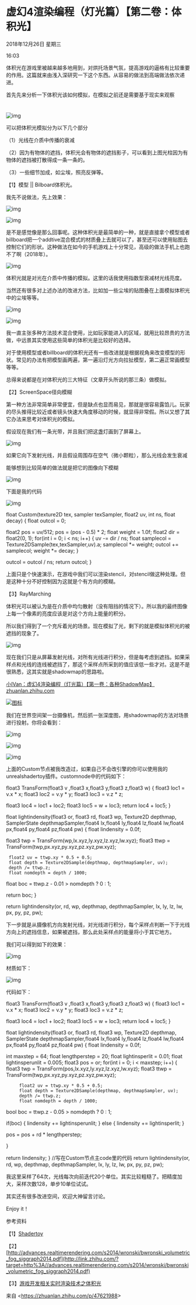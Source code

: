 ﻿# 虚幻4渲染编程（灯光篇）【第二卷：体积光】

2018年12月26日 星期三

16:03

体积光在游戏里被越来越多地用到，对烘托场景气氛，提高游戏的逼格有比较重要的作用。这篇就来由浅入深研究一下这个东西。从容易的做法到高端做法依次递进。

首先先来分析一下体积光该如何模拟，在模拟之前还是需要基于现实来观察

# 

![img](ShadowMapInfo_VolumnLight.assets/clip_image036.jpg)

可以把体积光模拟分为以下几个部分

（1）光线在介质中传播的衰减

（2）因为有物体的遮挡，体积光会有物体的遮挡影子，可以看到上图光柱因为有物体的遮挡被打散得成一条一条的。

（3）一些细节加成，如尘埃，照亮反弹等。

 

【1】模型 || Bilboard体积光。

我先不说做法，先上效果：



![img](ShadowMapInfo_VolumnLight.assets/clip_image037.jpg)

 



![img](ShadowMapInfo_VolumnLight.assets/clip_image039.jpg)

是不是感觉像是那么回事呢。这种体积光是最简单的一种，就是直接拿个模型或者billboard把一个addtive混合模式的材质叠上去就可以了，甚至还可以使用贴图去控制它们的形状。这种做法在如今的手机游戏上十分常见，高级的做法手机上也跑不了啊（2018年）。



![img](ShadowMapInfo_VolumnLight.assets/clip_image041.jpg)

体积光就是对光在介质中传播的模拟。这里的话我使用指数型衰减材光线亮度。

当然还有很多对上述办法的改进方法，比如加一些尘埃的贴图叠在上面模拟体积光中的尘埃等等。



![img](ShadowMapInfo_VolumnLight.assets/clip_image042.jpg)

 



![img](ShadowMapInfo_VolumnLight.assets/clip_image043.jpg)

我一直主张多种方法技术混合使用，比如玩家能进入的区域，就用比较昂贵的方法做，中远景其实使用这些简单的体积光是比较好的选择。

对于使用模型或者billboard的体积光还有一些改进就是根据视角来改变模型的形状。常见的办法有把模型画两遍，第一遍沿灯光方向拉扯模型，第二遍正常画模型等等。

总得来说都是在对体积光的三大特征（文章开头所说的那三条）做模拟。

 

【2】ScreenSpace径向模糊

第一种方法非常简单非常便宜，但是缺点也显而易见，那就是很容易露馅儿。玩家的尽头推得比较近或者镜头快速大角度移动的时候，就显得非常假。所以又想了其它办法来思考对体积光的模拟。

假设现在我们有一条光带，并且我们把这盏灯画到了屏幕上。



![img](ShadowMapInfo_VolumnLight.assets/clip_image045.jpg)

如果它向下发射光线，并且假设周围存在空气（微小颗粒），那么光线会发生衰减

能够想到比较简单的做法就是把它的图像向下模糊



![img](ShadowMapInfo_VolumnLight.assets/clip_image046.jpg)

下面是我的代码



![img](ShadowMapInfo_VolumnLight.assets/clip_image048.jpg)

float Custom(texture2D tex, sampler texSampler, float2 uv, int ns, float decay)
 {
     float outcol = 0;

float2 pos = uv/512;
     pos = (pos - 0.5) * 2;
     float weight = 1.0f;
     float2 dir = float2(0, 1);
     for(int i = 0; i < ns; i++)
     {
         uv -= dir / ns;
         float samplecol = Texture2DSample(tex,texSampler,uv).a;
         samplecol *= weight;
         outcol += samplecol;
         weight *= decay;
     }

outcol = outcol / ns;
     return outcol;
 }

上面只是个快速演示，在游戏中我们可以渲染stencil，对stencil做这种处理。但是这种十分不好控制因为这就是个有方向的模糊。

 

【3】RayMarching

体积光可以被认为是在介质中均匀散射（没有阻挡的情况下）。所以我的最终图像上每一个像素的亮度应该是对这个方向上能量的积分。

所以我们得到了一个充斥着光的场景。现在模拟了光，剩下的就是模拟体积光的被遮挡的现象了。



![img](ShadowMapInfo_VolumnLight.assets/clip_image050.jpg)

现在我们只是从屏幕发射光线，对所有光线进行积分，但是每考虑到遮挡。如果采样点和光线的连线被遮挡了，那这个采样点所采到的值应该低一些才对。这是不是很熟悉，这其实就是shadowmap的思路啦。

[小IVan：虚幻4渲染编程（灯光篇）【第一卷：各种ShadowMap】zhuanlan.zhihu.com](https://zhuanlan.zhihu.com/p/44349703)

[![图标](file:///C:/Users/WUMING~1/AppData/Local/Temp/msohtmlclip1/01/clip_image052.jpg)](https://zhuanlan.zhihu.com/p/44349703)

我们在世界空间架一台摄像机，然后抓一张深度图，用shadowmap的方法对场景进行投射。你将会看到：



![img](ShadowMapInfo_VolumnLight.assets/clip_image054.jpg)

 



![img](ShadowMapInfo_VolumnLight.assets/clip_image055.jpg)

 



![img](ShadowMapInfo_VolumnLight.assets/clip_image057.jpg)

上面的Custom节点被我改造过，如果自己不会改引擎的你可以使用我的unrealshadertoy插件。customnode中的代码如下：

float3 TransForm(float3 v ,float3 x,float3 y,float3 z,float3 w)
 {
     float3 loc1 = v.x * x;
     float3 loc2 = v.y * y;
     float3 loc3 = v.z * z;

float3 loc4 = loc1 + loc2;
     float3 loc5 = w + loc3;
     return loc4 + loc5;
 }

float lightindensity(float3 or, float3 rd, float3 wp, Texture2D depthmap, SamplerState depthmapSampler,float4 lx,float4 ly,float4 lz,float4 lw,float4 px,float4 py,float4 pz,float4 pw)
 {
     float lindensity = 0.0f;

float3 twp = TransForm(wp,lx.xyz,ly.xyz,lz.xyz,lw.xyz);
     float3 ttwp = TransForm(twp,px.xyz,py.xyz,pz.xyz,pw.xyz);
     

```
 float2 uv = ttwp.xy * 0.5 + 0.5;
 float depth = Texture2DSample(depthmap, depthmapSampler, uv);
 depth /= ttwp.z;
 float nomdepth = depth / 1000;
```

float boc = ttwp.z - 0.01 > nomdepth ? 0 : 1;

return boc;
 }

return lightindensity(or,  rd,  wp,  depthmap,  depthmapSampler, lx, ly, lz, lw, px, py, pz, pw);

 

下一步就是从摄像机方向发射光线，对光线进行积分，每个采样点判断一下于光线方向上的遮挡信息，如果被遮挡，那么此处采样点的能量将小于其它地方。

我们可以得到如下的效果：



![img](ShadowMapInfo_VolumnLight.assets/clip_image059.jpg)

材质如下：



![img](ShadowMapInfo_VolumnLight.assets/clip_image061.jpg)

代码如下：

float3 TransForm(float3 v ,float3 x,float3 y,float3 z,float3 w)
 {
     float3 loc1 = v.x * x;
     float3 loc2 = v.y * y;
     float3 loc3 = v.z * z;

float3 loc4 = loc1 + loc2;
     float3 loc5 = w + loc3;
     return loc4 + loc5;
 }

float lightindensity(float3 or, float3 rd, float3 wp, Texture2D depthmap, SamplerState depthmapSampler,float4 lx,float4 ly,float4 lz,float4 lw,float4 px,float4 py,float4 pz,float4 pw)
 {
     float lindensity = 0.0f;

int maxstep = 64;
     float lengthperstep = 20;
     float lightinsperlit = 0.01;
     float lightinsperunlit = 0.005;
     float3 pos = or;
     for(int i = 0; i < maxstep; i++)
     {
         float3 twp = TransForm(pos,lx.xyz,ly.xyz,lz.xyz,lw.xyz);
         float3 ttwp = TransForm(twp,px.xyz,py.xyz,pz.xyz,pw.xyz);
     

```
     float2 uv = ttwp.xy * 0.5 + 0.5;
     float depth = Texture2DSample(depthmap, depthmapSampler, uv);
     depth /= ttwp.z;
     float nomdepth = depth / 1000;
```

bool boc = ttwp.z - 0.05 > nomdepth ? 0 : 1;

if(boc)
         {
             lindensity += lightinsperunlit;
         }
         else
         {
             lindensity += lightinsperlit;
         }

pos = pos + rd * lengthperstep;

}

return lindensity;
 }
 //写在Custom节点主code里的代码
 return lightindensity(or,  rd,  wp,  depthmap,  depthmapSampler, lx, ly, lz, lw, px, py, pz, pw);

我这里采样了64次，光线每次向前迭代20个单位。其实比较粗糙了。把精度加大，采样次数128，单步10单位试试。

其实还有很多改进空间，欢迎大神留言讨论。

Enjoy it！

 

参考资料

【1】[Shadertoy](http://link.zhihu.com/?target=https%3A//www.shadertoy.com/view/MdG3RD)

【2】[http://advances.realtimerendering.com/s2014/wronski/bwronski_volumetric_fog_siggraph2014.pdf](http://link.zhihu.com/?target=http%3A//advances.realtimerendering.com/s2014/wronski/bwronski_volumetric_fog_siggraph2014.pdf)

【3】[游戏开发相关实时渲染技术之体积光](https://zhuanlan.zhihu.com/p/21425792)

 

来自 <<https://zhuanlan.zhihu.com/p/47621988>> 
